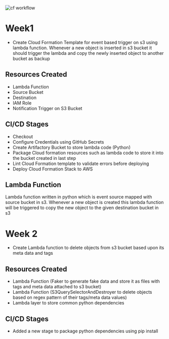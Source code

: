 ![cf workflow](https://github.com/404shades/RohanIPATrainingAWS/actions/workflows/deploy-ci-cd.yml/badge.svg)

# Week1
- Create Cloud Formation Template for event based trigger on s3 using lambda function. Whenever a new object is inserted in s3 bucket it should trigger the lambda and copy the newly inserted object to another bucket as backup

## Resources Created
- Lambda Function
- Source Bucket
- Destination
- IAM Role
- Notification Trigger on S3 Bucket

## CI/CD Stages
- Checkout 
- Configure Credentials using GitHub Secrets
- Create Artifactory Bucket to store lambda code (Python)
- Package Cloud formation resources such as lambda code to store it into the bucket created in last step
- Lint Cloud Formation template to validate errors before deploying
- Deploy Cloud Formation Stack to AWS

## Lambda Function
Lambda function written in python which is event source mapped with source bucket in s3. Whenever a new object is created this lambda function will be triggered to copy the new object to the given destination bucket in s3


# Week 2
- Create Lambda function to delete objects from s3 bucket based upon its meta data and tags

## Resources Created
- Lambda Function (Faker to generate fake data and store it as files with tags and meta data attached to s3 bucket)
- Lambda Function (S3QuerySelectorAndDestroyer to delete objects based on regex pattern of their tags/meta data values)
- Lambda layer to store common python dependencies

## CI/CD Stages
- Added a new stage to package python dependencies using pip install


